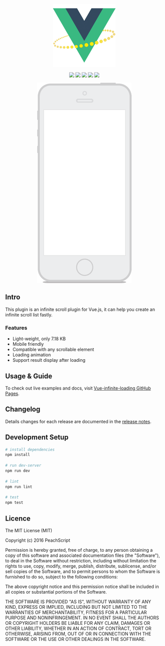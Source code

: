 <p align="center"><img width="200" src="./doc/logo.png"></p>
<p align="center">
  <a href="https://travis-ci.org/PeachScript/vue-infinite-loading"><img src="https://img.shields.io/travis/PeachScript/vue-infinite-loading/master.svg"></a>
  <a href="https://codecov.io/github/PeachScript/vue-infinite-loading?branch=master"><img src="https://img.shields.io/codecov/c/github/PeachScript/vue-infinite-loading/master.svg"></a>
  <a href="https://www.npmjs.com/package/vue-infinite-loading"><img src="https://img.shields.io/npm/dt/vue-infinite-loading.svg"></a>
  <a href="https://www.npmjs.com/package/vue-infinite-loading"><img src="https://img.shields.io/npm/v/vue-infinite-loading.svg"></a>
  <a href="https://www.npmjs.com/package/vue-infinite-loading"><img src="https://img.shields.io/npm/l/vue-infinite-loading.svg"></a>
</p>
<p align="center"><img src="./doc/demo.gif"></p>

## Intro
This plugin is an infinite scroll plugin for Vue.js, it can help you create an infinite scroll list fastly.

### Features
- Light-weight, only 7.18 KB
- Mobile friendly
- Compatible with any scrollable element
- Loading animation
- Support result display after loading

## Usage & Guide
To check out live examples and docs, visit [Vue-infinite-loading GitHub Pages](https://peachscript.github.io/vue-infinite-loading/).

## Changelog
Details changes for each release are documented in the [release notes](https://github.com/PeachScript/vue-infinite-loading/releases).

## Development Setup
```bash
# install dependencies
npm install

# run dev-server
npm run dev

# lint
npm run lint

# test
npm test
```

## Licence
The MIT License (MIT)

Copyright (c) 2016 PeachScript

Permission is hereby granted, free of charge, to any person obtaining a copy
of this software and associated documentation files (the "Software"), to deal
in the Software without restriction, including without limitation the rights
to use, copy, modify, merge, publish, distribute, sublicense, and/or sell
copies of the Software, and to permit persons to whom the Software is
furnished to do so, subject to the following conditions:

The above copyright notice and this permission notice shall be included in all
copies or substantial portions of the Software.

THE SOFTWARE IS PROVIDED "AS IS", WITHOUT WARRANTY OF ANY KIND, EXPRESS OR
IMPLIED, INCLUDING BUT NOT LIMITED TO THE WARRANTIES OF MERCHANTABILITY,
FITNESS FOR A PARTICULAR PURPOSE AND NONINFRINGEMENT. IN NO EVENT SHALL THE
AUTHORS OR COPYRIGHT HOLDERS BE LIABLE FOR ANY CLAIM, DAMAGES OR OTHER
LIABILITY, WHETHER IN AN ACTION OF CONTRACT, TORT OR OTHERWISE, ARISING FROM,
OUT OF OR IN CONNECTION WITH THE SOFTWARE OR THE USE OR OTHER DEALINGS IN THE
SOFTWARE.
